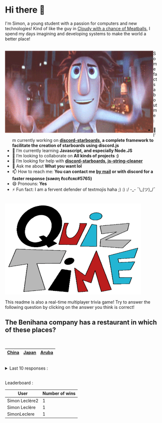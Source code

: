 # Hi there 👋

I'm Simon, a young student with a passion for computers and new technologies!
Kind of like the guy in [Cloudy with a chance of Meatballs](https://www.youtube.com/watch?v=dQw4w9WgXcQ), I spend my days imagining and developing systems to make the world a better place!

<br>

<img width="490" height="270" src="./assets/cloudyWithAChanceOfMeatBalls.gif" align=left>
Some facts about me :

- 🔭 I’m currently working on **[discord-starboards](https://github.com/SimonLeclere/discord-starboards), a complete framework to facilitate the creation of starboards using discord.js**
- 🌱 I’m currently learning **Javascript, and especially Node.JS**
- 👯 I’m looking to collaborate on **All kinds of projects :)**
- 🤔 I’m looking for help with **[discord-starboards](https://github.com/SimonLeclere/discord-starboards), [js-string-cleaner](https://github.com/SimonLeclere/Js-String-Cleaner)**
- 💬 Ask me about **What you want lol**
- 📫 How to reach me: **You can contact me [by mail](mailto:simon-leclere@orange.fr) or with discord for a faster response (sιмση ℓεcℓεяε#5765)**
- 😄 Pronouns: **Yes**
- ⚡ Fun fact: I am a fervent defender of textmojis haha ;) :) :/ -\_- ¯\\\_(ツ)\_/¯

<br>

<img width="450" height="300" src="./assets/quizTime.gif">

<br>

This readme is also a real-time multiplayer trivia game! Try to answer the following question by clicking on the answer you think is correct!

## The Benihana company has a restaurant in which of these places?

<br>

| [China](https://github.com/SimonLeclere/SimonLeclere/issues/new?title=quiz%7C3288%7CChina&body=Just+click+%2527Submit+new+issue%2527.) | [Japan](https://github.com/SimonLeclere/SimonLeclere/issues/new?title=quiz%7C3288%7CJapan&body=Just+click+%2527Submit+new+issue%2527.) | [Aruba](https://github.com/SimonLeclere/SimonLeclere/issues/new?title=quiz%7C3288%7CAruba&body=Just+click+%2527Submit+new+issue%2527.) |
| - | - | - | 

<br>

<details>
  <summary>Last 10 responses :</summary>

- **Simon Leclère2** answered **Green Arrow** to `Which of the following superheros did Wonder Woman NOT have a love interest in?` (Good answer)
- **Simon Leclère** answered **Green Arrow** to `Which of the following superheros did Wonder Woman NOT have a love interest in?` (Good answer)
- **SimonLeclere** answered **Maine, United States** to `Where does water from Poland Spring water bottles come from?` (Good answer)

</details>

<br>

Leaderboard :

| User | Number of wins |
|-|-|
| Simon Leclère2 | 1 |
| Simon Leclère | 1 |
| SimonLeclere | 1 |